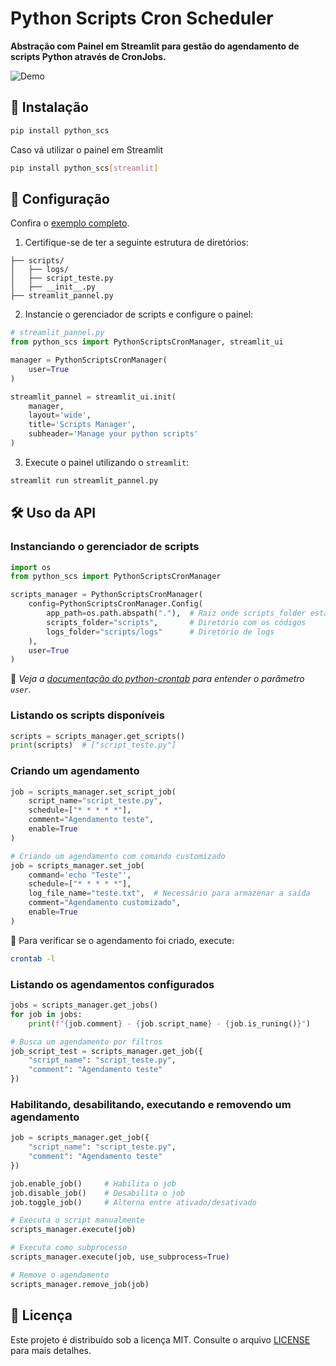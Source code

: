 # Python Scripts Cron Scheduler

**Abstração com Painel em Streamlit para gestão do agendamento de scripts Python através de CronJobs.**

![Demo](./demo.png)

## 📌 Instalação

```bash
pip install python_scs
```

Caso vá utilizar o painel em Streamlit
```bash
pip install python_scs[streamlit]
```

## 🚀 Configuração

Confira o [exemplo completo](https://github.com/iagobalmeida/python_scs/tree/master/examples).

1. Certifique-se de ter a seguinte estrutura de diretórios:

```
├── scripts/
│   ├── logs/
│   ├── script_teste.py
│   ├── __init__.py
├── streamlit_pannel.py
```

2. Instancie o gerenciador de scripts e configure o painel:

```python
# streamlit_pannel.py
from python_scs import PythonScriptsCronManager, streamlit_ui

manager = PythonScriptsCronManager(
    user=True
)

streamlit_pannel = streamlit_ui.init(
    manager,
    layout='wide',
    title='Scripts Manager',
    subheader='Manage your python scripts'
)
```

3. Execute o painel utilizando o `streamlit`:

```bash
streamlit run streamlit_pannel.py
```

## 🛠 Uso da API

### Instanciando o gerenciador de scripts

```python
import os
from python_scs import PythonScriptsCronManager

scripts_manager = PythonScriptsCronManager(
    config=PythonScriptsCronManager.Config(
        app_path=os.path.abspath("."),  # Raiz onde scripts_folder estará
        scripts_folder="scripts",       # Diretório com os códigos
        logs_folder="scripts/logs"      # Diretório de logs
    ),
    user=True
)
```

📌 *Veja a [documentação do python-crontab](https://pypi.org/project/python-crontab/#how-to-use-the-module) para entender o parâmetro `user`.*

### Listando os scripts disponíveis

```python
scripts = scripts_manager.get_scripts()
print(scripts)  # ["script_teste.py"]
```

### Criando um agendamento

```python
job = scripts_manager.set_script_job(
    script_name="script_teste.py",
    schedule=["* * * * *"],
    comment="Agendamento teste",
    enable=True
)

# Criando um agendamento com comando customizado
job = scripts_manager.set_job(
    command='echo "Teste"',
    schedule=["* * * * *"],
    log_file_name="teste.txt",  # Necessário para armazenar a saída
    comment="Agendamento customizado",
    enable=True
)
```

📌 Para verificar se o agendamento foi criado, execute:
```bash
crontab -l
```

### Listando os agendamentos configurados

```python
jobs = scripts_manager.get_jobs()
for job in jobs:
    print(f"{job.comment} - {job.script_name} - {job.is_runing()}")

# Busca um agendamento por filtros
job_script_test = scripts_manager.get_job({
    "script_name": "script_teste.py",
    "comment": "Agendamento teste"
})
```

### Habilitando, desabilitando, executando e removendo um agendamento

```python
job = scripts_manager.get_job({
    "script_name": "script_teste.py",
    "comment": "Agendamento teste"
})

job.enable_job()     # Habilita o job
job.disable_job()    # Desabilita o job
job.toggle_job()     # Alterna entre ativado/desativado

# Executa o script manualmente
scripts_manager.execute(job)

# Executa como subprocesso
scripts_manager.execute(job, use_subprocess=True)

# Remove o agendamento
scripts_manager.remove_job(job)
```

## 📜 Licença

Este projeto é distribuído sob a licença MIT. Consulte o arquivo [LICENSE](./LICENSE) para mais detalhes.

